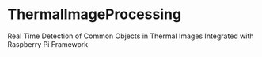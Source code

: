 # ThermalImageProcessing
Real Time Detection of Common Objects in Thermal Images Integrated with Raspberry Pi Framework
